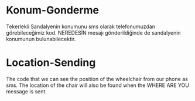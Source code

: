 # Konum-Gonderme
Tekerlekli Sandalyenin konumunu sms olarak telefonumuzdan görebileceğimiz kod. NEREDESİN mesajı gönderildiğinde de sandalyenin konumunun bulunabilecektir.

# Location-Sending
The code that we can see the position of the wheelchair from our phone as sms. The location of the chair will also be found when the WHERE ARE YOU message is sent.
